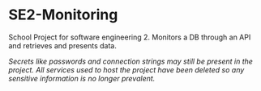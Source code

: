 # SE2-Monitoring
School Project for software engineering 2. Monitors a DB through an API and retrieves and presents data.




*Secrets like passwords and connection strings may still be present in the project. All services used to host the project have been deleted so any sensitive information is no longer prevalent.*
